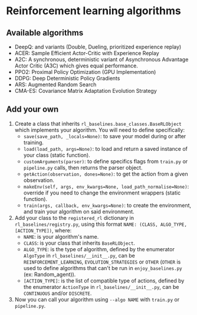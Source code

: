# Reinforcement learning algorithms

## Available algorithms
- DeepQ: and variants (Double, Dueling, prioritized experience replay)
- ACER: Sample Efficient Actor-Critic with Experience Replay
- A2C: A synchronous, deterministic variant of Asynchronous Advantage Actor Critic (A3C) which gives equal performance.
- PPO2: Proximal Policy Optimization (GPU Implementation)
- DDPG: Deep Deterministic Policy Gradients
- ARS: Augmented Random Search
- CMA-ES: Covariance Matrix Adaptation Evolution Strategy

## Add your own
1. Create a class that inherits ```rl_baselines.base_classes.BaseRLObject``` which implements your algorithm. 
You will need to define specifically: 
    * ```save(save_path, _locals=None)```: to save your model during or after training.
    * ```load(load_path, args=None)```: to load and return a saved instance of your class (static function).
    * ```customArguments(parser)```: to define specifics flags from ```train.py``` or ```pipeline.py``` calls, then returns the parser object. 
    * ```getAction(observation, dones=None)```: to get the action from a given observation.
    * ```makeEnv(self, args, env_kwargs=None, load_path_normalise=None)```: override if you need to change 
    the environment wrappers (static function).
    * ```train(args, callback, env_kwargs=None)```: to create the environment, and train your algorithm on said environment.
2. Add your class to the ```registered_rl``` dictionary in ```rl_baselines/registry.py```, 
using this format ```NAME: (CLASS, ALGO_TYPE, [ACTION_TYPE])```, where:
    * ```NAME```: is your algorithm's name.
    * ```CLASS```: is your class that inherits ```BaseRLObject```.
    * ```ALGO_TYPE```: is the type of algorithm, defined by the enumerator ```AlgoType``` in ```rl_baselines/__init__.py```,
    can be ```REINFORCEMENT_LEARNING```, ```EVOLUTION_STRATEGIES``` or ```OTHER``` 
    (```OTHER``` is used to define algorithms that can't be run in ```enjoy_baselines.py``` (ex: Random_agent)).
    * ```[ACTION_TYPE]```: is the list of compatible type of actions, defined by the enumerator ```ActionType``` 
    in ```rl_baselines/__init__.py```, can be ```CONTINUOUS``` and/or ```DISCRETE```.
3. Now you can call your algorithm using ```--algo NAME``` with ```train.py``` or ```pipeline.py```. 